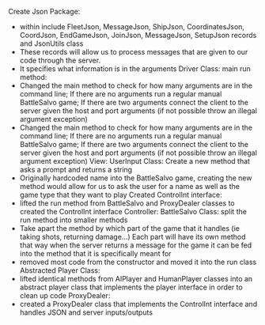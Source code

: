 Create Json Package:
  - within include FleetJson, MessageJson, ShipJson, CoordinatesJson, CoordJson, EndGameJson, JoinJson, MessageJson, 
    SetupJson records and JsonUtils class
  - These records will allow us to process messages that are given to our code through the server.
  - It specifies what information is in the arguments
Driver Class: main run method:
  - Changed the main method to check for how many arguments are in the command line; If there are no arguments run a 
    regular manual BattleSalvo game; If there are two arguments connect the client to the server given the host and 
    port arguments (if not possible throw an illegal argument exception)
  - Changed the main method to check for how many arguments are in the command line; If there are no arguments run a 
    regular manual BattleSalvo game; If there are two arguments connect the client to the server given the host and 
    port arguments (if not possible throw an illegal argument exception)
View: UserInput Class: Create a new method that asks a prompt and returns a string 
  - Originally hardcoded name into the BattleSalvo game, creating the new method would allow for us to ask the user for 
    a name as well as the game type that they want to play
Created ControlInt interface:
  - lifted the run method from BattleSalvo and ProxyDealer classes to created the ControlInt interface
Controller: BattleSalvo Class: split the run method into smaller methods 
  - Take apart the method by which part of the game that it handles (ie taking shots, returning damage…) Each part will
    have its own method that way when the server returns a message for the game it can be fed into the method that it 
    is specifically meant for
  - removed most code from the constructor and moved it into the run class
Abstracted Player Class:
  - lifted identical methods from AIPlayer and HumanPlayer classes into an abstract player class that implements the 
    player interface in order to clean up code
ProxyDealer:
  - created a ProxyDealer class that implements the ControlInt interface and handles JSON and server inputs/outputs










